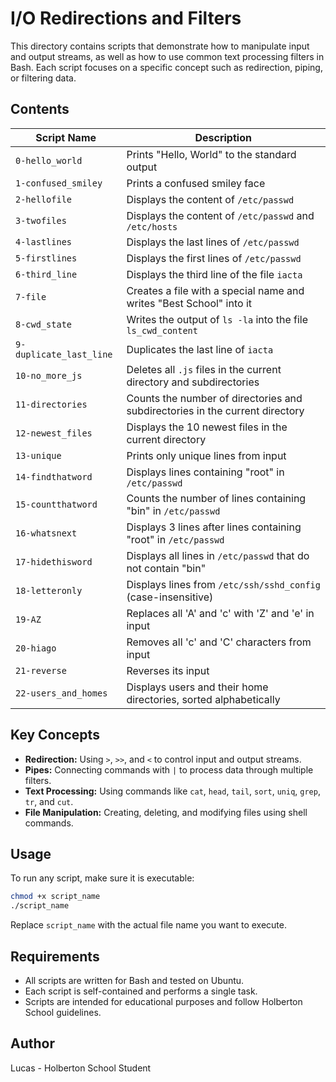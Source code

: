 # I/O Redirections and Filters

This directory contains scripts that demonstrate how to manipulate input and output streams, as well as how to use common text processing filters in Bash. Each script focuses on a specific concept such as redirection, piping, or filtering data.

## Contents

| Script Name           | Description                                                                 |
|-----------------------|-----------------------------------------------------------------------------|
| `0-hello_world`       | Prints "Hello, World" to the standard output                                |
| `1-confused_smiley`   | Prints a confused smiley face                                               |
| `2-hellofile`         | Displays the content of `/etc/passwd`                                       |
| `3-twofiles`          | Displays the content of `/etc/passwd` and `/etc/hosts`                      |
| `4-lastlines`         | Displays the last lines of `/etc/passwd`                                    |
| `5-firstlines`        | Displays the first lines of `/etc/passwd`                                   |
| `6-third_line`        | Displays the third line of the file `iacta`                                 |
| `7-file`              | Creates a file with a special name and writes "Best School" into it         |
| `8-cwd_state`         | Writes the output of `ls -la` into the file `ls_cwd_content`                |
| `9-duplicate_last_line`| Duplicates the last line of `iacta`                                        |
| `10-no_more_js`       | Deletes all `.js` files in the current directory and subdirectories         |
| `11-directories`      | Counts the number of directories and subdirectories in the current directory|
| `12-newest_files`     | Displays the 10 newest files in the current directory                       |
| `13-unique`           | Prints only unique lines from input                                         |
| `14-findthatword`     | Displays lines containing "root" in `/etc/passwd`                           |
| `15-countthatword`    | Counts the number of lines containing "bin" in `/etc/passwd`                |
| `16-whatsnext`        | Displays 3 lines after lines containing "root" in `/etc/passwd`             |
| `17-hidethisword`     | Displays all lines in `/etc/passwd` that do not contain "bin"               |
| `18-letteronly`       | Displays lines from `/etc/ssh/sshd_config` (case-insensitive)               |
| `19-AZ`               | Replaces all 'A' and 'c' with 'Z' and 'e' in input                         |
| `20-hiago`            | Removes all 'c' and 'C' characters from input                              |
| `21-reverse`          | Reverses its input                                                          |
| `22-users_and_homes`  | Displays users and their home directories, sorted alphabetically            |

## Key Concepts

- **Redirection:** Using `>`, `>>`, and `<` to control input and output streams.
- **Pipes:** Connecting commands with `|` to process data through multiple filters.
- **Text Processing:** Using commands like `cat`, `head`, `tail`, `sort`, `uniq`, `grep`, `tr`, and `cut`.
- **File Manipulation:** Creating, deleting, and modifying files using shell commands.

## Usage

To run any script, make sure it is executable:

```bash
chmod +x script_name
./script_name
```

Replace `script_name` with the actual file name you want to execute.

## Requirements

- All scripts are written for Bash and tested on Ubuntu.
- Each script is self-contained and performs a single task.
- Scripts are intended for educational purposes and follow Holberton School guidelines.

## Author

Lucas - Holberton School Student
